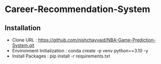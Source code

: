 # Career-Recommendation-System

## Installation
* Clone URL : https://github.com/nishchayvaid/NBA-Game-Prediction-System.git
* Environment Initialization : conda create -p venv python==3.10 -y
* Install Packages : pip install -r requirements.txt